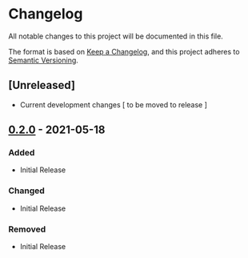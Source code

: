 # Changelog
All notable changes to this project will be documented in this file.

The format is based on [Keep a Changelog](https://keepachangelog.com/en/1.0.0/),
and this project adheres to [Semantic Versioning](https://semver.org/spec/v2.0.0.html).

## [Unreleased]
 - Current development changes [ to be moved to release ]

## [0.2.0] - 2021-05-18
### Added
 - Initial Release
### Changed
 - Initial Release
### Removed
 - Initial Release


[0.2.0]: https://github.com/RoadieHQ/backstage-entity-validator/releases/tag/v0.2.0

